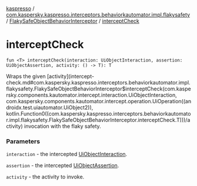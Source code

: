[kaspresso](../../index.md) / [com.kaspersky.kaspresso.interceptors.behaviorkautomator.impl.flakysafety](../index.md) / [FlakySafeObjectBehaviorInterceptor](index.md) / [interceptCheck](./intercept-check.md)

# interceptCheck

`fun <T> interceptCheck(interaction: UiObjectInteraction, assertion: UiObjectAssertion, activity: () -> T): T`

Wraps the given [activity](intercept-check.md#com.kaspersky.kaspresso.interceptors.behaviorkautomator.impl.flakysafety.FlakySafeObjectBehaviorInterceptor$interceptCheck(com.kaspersky.components.kautomator.intercept.interaction.UiObjectInteraction, com.kaspersky.components.kautomator.intercept.operation.UiOperation((androidx.test.uiautomator.UiObject2)), kotlin.Function0((com.kaspersky.kaspresso.interceptors.behaviorkautomator.impl.flakysafety.FlakySafeObjectBehaviorInterceptor.interceptCheck.T)))/activity) invocation with the flaky safety.

### Parameters

`interaction` - the intercepted [UiObjectInteraction](#).

`assertion` - the intercepted [UiObjectAssertion](#).

`activity` - the activity to invoke.